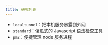```yaml
---
title: 研究列表
---
```


-   `localtunnel`：把本机服务暴露到外网
-   `standard`：傻瓜式的 Javascript 语法检查工具
-   `pm2`：便捷管理 node 服务进程